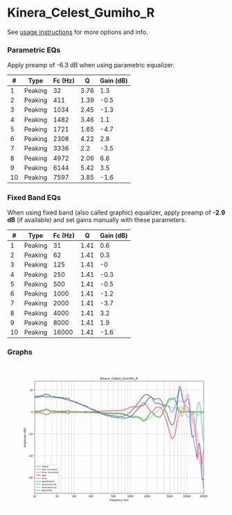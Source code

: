 # Kinera_Celest_Gumiho_R
See [usage instructions](https://github.com/jaakkopasanen/AutoEq#usage) for more options and info.

### Parametric EQs
Apply preamp of -6.3 dB when using parametric equalizer.

|   # | Type    |   Fc (Hz) |    Q |   Gain (dB) |
|-----|---------|-----------|------|-------------|
|   1 | Peaking |        32 | 3.76 |         1.3 |
|   2 | Peaking |       411 | 1.39 |        -0.5 |
|   3 | Peaking |      1034 | 2.45 |        -1.3 |
|   4 | Peaking |      1482 | 3.46 |         1.1 |
|   5 | Peaking |      1721 | 1.65 |        -4.7 |
|   6 | Peaking |      2308 | 4.22 |         2.8 |
|   7 | Peaking |      3336 | 2.2  |        -3.5 |
|   8 | Peaking |      4972 | 2.06 |         6.6 |
|   9 | Peaking |      6144 | 5.42 |         3.5 |
|  10 | Peaking |      7597 | 3.85 |        -1.6 |

### Fixed Band EQs
When using fixed band (also called graphic) equalizer, apply preamp of **-2.9 dB** (if available) and set gains manually with these parameters.

|   # | Type    |   Fc (Hz) |    Q |   Gain (dB) |
|-----|---------|-----------|------|-------------|
|   1 | Peaking |        31 | 1.41 |         0.6 |
|   2 | Peaking |        62 | 1.41 |         0.3 |
|   3 | Peaking |       125 | 1.41 |        -0   |
|   4 | Peaking |       250 | 1.41 |        -0.3 |
|   5 | Peaking |       500 | 1.41 |        -0.5 |
|   6 | Peaking |      1000 | 1.41 |        -1.2 |
|   7 | Peaking |      2000 | 1.41 |        -3.7 |
|   8 | Peaking |      4000 | 1.41 |         3.2 |
|   9 | Peaking |      8000 | 1.41 |         1.9 |
|  10 | Peaking |     16000 | 1.41 |        -1.6 |

### Graphs
![](./Kinera_Celest_Gumiho_R.png)
